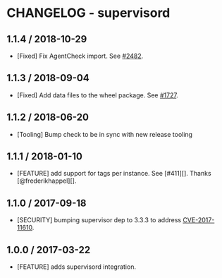 # CHANGELOG - supervisord

## 1.1.4 / 2018-10-29

* [Fixed] Fix AgentCheck import. See [#2482](https://github.com/DataDog/integrations-core/pull/2482).

## 1.1.3 / 2018-09-04

* [Fixed] Add data files to the wheel package. See [#1727](https://github.com/DataDog/integrations-core/pull/1727).

## 1.1.2 / 2018-06-20

* [Tooling] Bump check to be in sync with new release tooling

## 1.1.1 / 2018-01-10

* [FEATURE] add support for tags per instance. See [#411][]. Thanks [@frederikhappel][].

## 1.1.0 / 2017-09-18

* [SECURITY] bumping supervisor dep to 3.3.3 to address [CVE-2017-11610](https://nvd.nist.gov/vuln/detail/CVE-2017-11610).

## 1.0.0 / 2017-03-22

* [FEATURE] adds supervisord integration.
